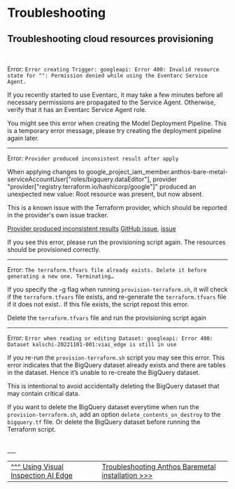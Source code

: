 # Troubleshooting

## Troubleshooting cloud resources provisioning

<br>

Error: `Error creating Trigger: googleapi: Error 400: Invalid resource state for "": Permission denied while using the Eventarc Service Agent.`

If you recently started to use Eventarc, it may take a few minutes before all necessary permissions are propagated to the Service Agent. Otherwise, verify that it has an Eventarc Service Agent role.

You might see this error when creating the Model Deployment Pipeline.
This is a temporary error message, please try creating the deployment pipeline again later.

---

Error: `Provider produced inconsistent result after apply`

When applying changes to google_project_iam_member.anthos-bare-metal-serviceAccountUser["roles/bigquery.dataEditor"], provider "provider[\"registry.terraform.io/hashicorp/google\"]" produced an unexpected new value: Root resource was present, but now absent.

This is a known issue with the Terraform provider, which should be reported in the provider's own issue tracker.

[Provider produced inconsistent results](https://support.hashicorp.com/hc/en-us/articles/1500006254562-Provider-Produced-Inconsistent-Results)
[GitHub issue](https://github.com/hashicorp/terraform-provider-google/issues/10193), [issue](https://github.com/hashicorp/terraform-provider-google/issues/10128)

If you see this error, please run the provisioning script again. The resources should be provisioned correctly.

---

Error: `The terraform.tfvars file already exists. Delete it before generating a new one. Terminating…`

If you specify the -g flag when running `provision-terraform.sh`, it will check if the `terraform.tfvars` file exists, and re-generate the `terraform.tfvars` file if it does not exist.. If this file exists, the script repost this error.

Delete the `terraform.tfvars` file and run the provisioning script again

---


Error: `Error when reading or editing Dataset: googleapi: Error 400: Dataset kalschi-20221101-001:viai_edge is still in use`

If you re-run the `provision-terraform.sh` script you may see this error. This error indicates that the BigQuery dataset already exists and there are tables in the dataset. Hence it’s unable to re-create the BigQuery dataset.

This is intentional to avoid accidentally deleting the BigQuery dataset that may contain critical data.

If you want to delete the BigQuery dataset everytime when run the `provision-terraform.sh`, add an option `delete_contents_on_destroy`  to the `bigquery.tf` file. Or delete the BigQuery dataset before running the Terraform script.



<br>
___

<table width="100%">
<tr><td><a href="./useviai.md">^^^ Using Visual Inspection AI Edge</td><td><a href="./troubleshootingabm.md">Troubleshooting Anthos Baremetal installation >>></td></tr>
</table>
